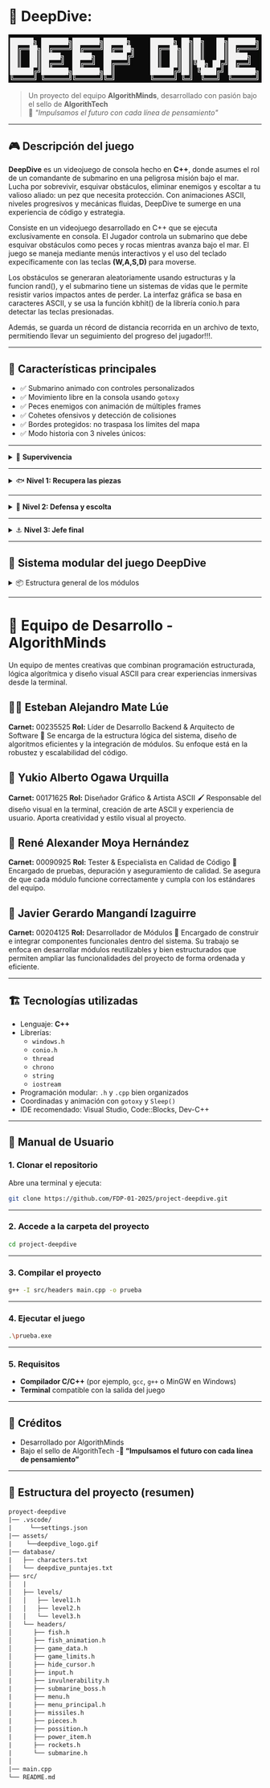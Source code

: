 # 🌊 DeepDive:

![DeepDive Logo](assets/deepdive_logo.gif)

> Un proyecto del equipo **AlgorithMinds**, desarrollado con pasión bajo el sello de **AlgorithTech**  
> 🧠 *"Impulsamos el futuro con cada línea de pensamiento"*

---

## 🎮 Descripción del juego

**DeepDive** es un videojuego de consola hecho en **C++**, donde asumes el rol de un comandante de submarino en una peligrosa misión bajo el mar.  
Lucha por sobrevivir, esquivar obstáculos, eliminar enemigos y escoltar a tu valioso aliado: un pez que necesita protección.
Con animaciones ASCII, niveles progresivos y mecánicas fluidas, DeepDive te sumerge en una experiencia de código y estrategia.

Consiste en un videojuego desarrollado en C++ que se ejecuta exclusivamente en consola. El Jugador controla un submarino que debe esquivar obstáculos como peces y rocas mientras avanza bajo el mar. El juego se maneja mediante menús interactivos y el uso del teclado expecíficamente con las teclas **(W,A,S,D)** para moverse.

Los obstáculos se generaran aleatoriamente usando estructuras y la funcion rand(), y el submarino tiene un sistemas de vidas que le permite resistir varios impactos antes de perder. La interfaz gráfica se basa en caracteres ASCII, y se usa la función kbhit() de la librería conio.h para detectar las teclas presionadas.

Además, se guarda un récord de distancia recorrida en un archivo de texto, permitiendo llevar un seguimiento del progreso del jugador!!!.

---

## 🚀 Características principales

- ✅ Submarino animado con controles personalizados
- ✅ Movimiento libre en la consola usando `gotoxy`
- ✅ Peces enemigos con animación de múltiples frames
- ✅ Cohetes ofensivos y detección de colisiones
- ✅ Bordes protegidos: no traspasa los límites del mapa
- ✅ Modo historia con 3 niveles únicos:

---

<details>
  <summary>🧱 <strong>Supervivencia</strong> </summary>
  <ul>
    <li>Sobrevive a oleadas de peces enemigos que aparecen de manera aleatoria.</li>
    <li>La dificultad aumenta con el tiempo: enemigos más rápidos y en mayor cantidad.</li>
    <li>Perfecto para practicar y mejorar tus habilidades antes de los niveles principales.</li>
    <li>Puedes ir viendo tu tiempo para mejorar poco a poco!!</li>
  </ul>

  ![Survival Mode](assets/survival_mode.png)
  **En este asombroso modo puedes eligir a tu gusto uno de los 4 submarinos!!**
  ![Skins](assets/Skins.png)
</details>


---

<details>
  <summary>🐟 <strong>Nivel 1: Recupera las piezas</strong></summary>
  <ul>
    <li>Explora el fondo marino para encontrar piezas esenciales que te permitirán rellenar el oxígeno del submarino.</li>
    <li>Enfréntate a peces guardianes que custodian cada una de las piezas.</li>
    <li>Ten cuidado!! Hay Piezas con formas extrañas(Podrian ser peces).</li>
  </ul>

  ![Level One](assets/Level1.png)
</details>

---

<details>
  <summary>🔱 <strong>Nivel 2: Defensa y escolta</strong></summary>
  <ul>
    <li>Tu misión es proteger y escoltar a un pez aliado a través de un territorio peligroso.</li>
    <li>El trayecto incluye zonas con corrientes marinas que afectan el movimiento.</li>
    <li>Coordina tus movimientos y ataques para sobrevivir juntos hasta el final del nivel.</li>
    <li>No dejes que devoren al pez aliado!!!</li>
  </ul>

  ![Level Two](assets/Level2.png)
</details>

---

<details>
  <summary>⚓ <strong>Nivel 3: Jefe final</strong></summary>
  <ul>
    <li>Enfréntate a un temible jefe marino con patrones de ataque únicos.</li>
    <li>Aprovecha los cohetes y tu destreza para esquivar ataques especiales.</li>
    <li>El escenario cuenta con elementos interactivos que puedes usar a tu favor.</li>
    <li>¡Derrota al jefe para completar la aventura y salvar el océano!</li>
  </ul>

  ![Level Three](assets/final.png)
![Historia](assets/History.png)

</details>


---

## 🔧 Sistema modular del juego DeepDive

<details>
  <summary>📦 Estructura general de los módulos</summary>

DeepDive está organizado de manera modular, con archivos `.h` y `.cpp` separados por función. Esto permite escalar el juego fácilmente, mantener el orden y facilitar el mantenimiento.

### 📁 Archivos clave

#### `submarine.h`

Encargado de toda la lógica del submarino:

* `PaintSubmarine(...)`: Pinta diferentes submarinos en consola con arte ASCII.
* `DeleteSubmarine(...)`: Borra el submarino al moverse.
* `MoveSubmarine(...)`: Mueve el submarino con las teclas (WASD y flechas).
* `PaintHearts(...)`, `PaintOxygen(...)`: Muestra la vida y oxígeno.
* `DestroySubmarine(...)`: Muestra animaciones de destrucción.
* `CollisionSubmarine(...)`: Efecto visual al recibir daño.

> Submarino representado en múltiples estilos con colores ANSI y caracteres ASCII. Soporta colisiones y animaciones.

---

#### `fish.h`

Define los peces enemigos (y la base del pez aliado):

* `Fish`: Struct con `x, y, frame`.
* `PaintFish(...)`, `ClearFish(...)`, `MoveFish(...)`: Animación y movimiento.
* `CollisionFish(...)`: Detecta choque con el submarino.

> Los peces tienen animación por frames (`<0)))><`, `<°)))><`, `<o)))><`) y se reposicionan al cruzar pantalla.

---

#### `rockets.h`

Controla los proyectiles enemigos:

* `Rocket`: Struct igual que Fish.
* `Paintrocket(...)`, `ClearRocket(...)`, `MoveRocket(...)`: Movimiento horizontal con animación.
* `CollisionRocket(...)`: Impacto contra el submarino.

> Los cohetes avanzan desde la derecha, y causan daño al impactar. También tienen animación propia.

---

#### `menuprincipal.h`

Construye el menú principal interactivo:

* Uso de arte ASCII (`██████╗ ███████╗...`).
* Menú principal y submenú de niveles.
* Animación de título con colores que cambian.
* Salida con arte y barra de carga animada.
* Integración con los niveles: `level1`, `level2`, `level3`, `survival_mode`.

> Interfaz amigable en consola con navegación por flechas y enter, y colores que cambian dinámicamente.

</details>

---

# 🧠 Equipo de Desarrollo - AlgorithMinds
Un equipo de mentes creativas que combinan programación estructurada, lógica algorítmica y diseño visual ASCII para crear experiencias inmersivas desde la terminal.

## 👨‍💻 Esteban Alejandro Mate Lúe
**Carnet:** 00235525
**Rol:** Líder de Desarrollo Backend & Arquitecto de Software
🔧 Se encarga de la estructura lógica del sistema, diseño de algoritmos eficientes y la integración de módulos. Su enfoque está en la robustez y escalabilidad del código.

## 🎨 Yukio Alberto Ogawa Urquilla
**Carnet:** 00171625
**Rol:** Diseñador Gráfico & Artista ASCII
🖌️ Responsable del diseño visual en la terminal, creación de arte ASCII y experiencia de usuario. Aporta creatividad y estilo visual al proyecto.

## 🧪 René Alexander Moya Hernández
**Carnet:** 00090925
**Rol:** Tester & Especialista en Calidad de Código
🧰 Encargado de pruebas, depuración y aseguramiento de calidad. Se asegura de que cada módulo funcione correctamente y cumpla con los estándares del equipo.

## 🧩 Javier Gerardo Mangandí Izaguirre
**Carnet:** 00204125
**Rol:** Desarrollador de Módulos
🧱 Encargado de construir e integrar componentes funcionales dentro del sistema. Su trabajo se enfoca en desarrollar módulos reutilizables y bien estructurados que permiten ampliar las funcionalidades del proyecto de forma ordenada y eficiente.

---

## 🏗️ Tecnologías utilizadas

- Lenguaje: **C++**
- Librerías:
  - `windows.h`
  - `conio.h`
  - `thread`
  - `chrono`
  - `string`
  - `iostream`
- Programación modular: `.h` y `.cpp` bien organizados
- Coordinadas y animación con `gotoxy` y `Sleep()`
- IDE recomendado: Visual Studio, Code::Blocks, Dev-C++

---
## 📖 Manual de Usuario

### 1. Clonar el repositorio

Abre una terminal y ejecuta:

```bash
git clone https://github.com/FDP-01-2025/project-deepdive.git

```

---

### 2. Accede a la carpeta del proyecto

```bash
cd project-deepdive
```

---

### 3. Compilar el proyecto

```bash
g++ -I src/headers main.cpp -o prueba
```

---

### 4. Ejecutar el juego

```bash
.\prueba.exe
```

---

### 5. Requisitos

- **Compilador C/C++** (por ejemplo, `gcc`, `g++` o MinGW en Windows)
- **Terminal** compatible con la salida del juego

---
## 🤝 Créditos
- Desarrollado por AlgorithMinds
- Bajo el sello de AlgorithTech
-**🧠 “Impulsamos el futuro con cada línea de pensamiento”**
---
## 📂 Estructura del proyecto (resumen)
```plaintext
proyect-deepdive
|── .vscode/
|     └──settings.json
|── assets/
|    └──deepdive_logo.gif
|── database/
|   ├── characters.txt
│   └── deepdive_puntajes.txt
├── src/
│   |
│   ├── levels/
│   │   ├── level1.h
│   │   ├── level2.h
│   │   └── level3.h
│   └── headers/
│      ├── fish.h
│      ├── fish_animation.h
│      ├── game_data.h
│      ├── game_limits.h
│      ├── hide_cursor.h
│      ├── input.h
|      ├── invulnerability.h
|      ├── submarine_boss.h
|      ├── menu.h
|      ├── menu_principal.h
|      ├── missiles.h
|      ├── pieces.h
|      ├── possition.h
|      ├── power_item.h
|      ├── rockets.h
|      └── submarine.h    
│ 
|── main.cpp
└── README.md
